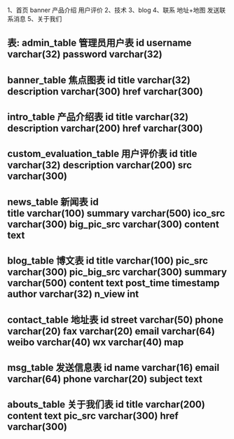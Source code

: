 ###
1、首页
    banner
    产品介绍
    用户评价
2、技术
3、blog
4、联系
    地址+地图
    发送联系消息
5、关于我们

表:
admin_table                  管理员用户表
    id
    username     varchar(32)
    password     varchar(32)                    
--------------------------------------------
banner_table                 焦点图表
    id
    title        varchar(32)
    description  varchar(300)
    href         varchar(300)
--------------------------------------------
intro_table                  产品介绍表
    id
    title        varchar(32)
    description  varchar(200)
    href         varchar(300)
--------------------------------------------
custom_evaluation_table      用户评价表
    id
    title        varchar(32)
    description  varchar(200)
    src          varchar(300)
--------------------------------------------
news_table                   新闻表
    id           
    title        varchar(100)
    summary      varchar(500)
    ico_src      varchar(300)
    big_pic_src  varchar(300)
    content      text
--------------------------------------------
blog_table                   博文表
    id
    title        varchar(100)
    pic_src      varchar(300)
    pic_big_src  varchar(300)
    summary      varchar(500)
    content      text
    post_time    timestamp
    author       varchar(32)
    n_view       int
--------------------------------------------
contact_table                地址表
    id
    street      varchar(50)
    phone       varchar(20)
    fax         varchar(20)
    email       varchar(64)
    weibo       varchar(40)
    wx          varchar(40)
    map         
--------------------------------------------
msg_table                    发送信息表
    id
    name        varchar(16)
    email       varchar(64)
    phone       varchar(20)
    subject     text
--------------------------------------------
abouts_table                 关于我们表
    id
    title       varchar(200)
    content     text
    pic_src     varchar(300)
    href        varchar(300)
--------------------------------------------